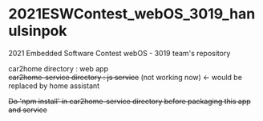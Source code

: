 # 2021ESWContest_webOS_3019_hanulsinpok
2021 Embedded Software Contest webOS - 3019 team's repository

car2home directory : web app<br>
<del>car2home-service directory : js service</del> (not working now) <- would be replaced by home assistant

<del>Do 'npm install' in car2home-service directory before packaging this app and service</del>
